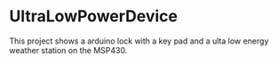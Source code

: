 # UltraLowPowerDevice
This project shows a arduino lock with a key pad and a ulta low energy weather station on the MSP430.

